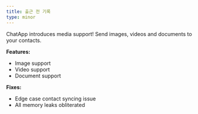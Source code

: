 ```yaml
---
title: 출근 전 기록
type: minor
---
```

ChatApp introduces media support! Send images, videos and documents to your contacts.

**Features:**

* Image support
* Video support
* Document support

**Fixes:**

* Edge case contact syncing issue
* All memory leaks obliterated
